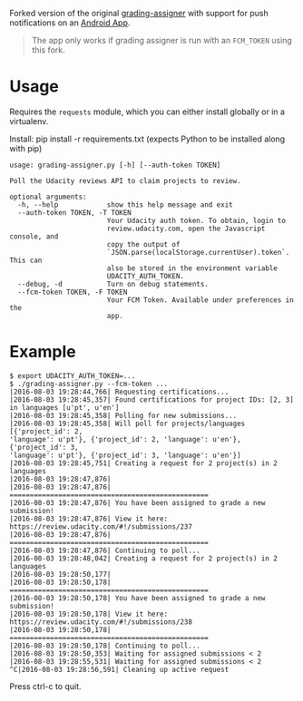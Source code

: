 Forked version of the original [grading-assigner](https://github.com/udacity/grading-assigner) with support for push notifications on an [Android App](http://www.droidbin.com/p1b8e4f6trr50e371l011d4q2j93).

> The app only works if grading assigner is run with an `FCM_TOKEN` using this fork.

# Usage

Requires the `requests` module, which you can either install globally or in a virtualenv.

Install: pip install -r requirements.txt (expects Python to be installed along with pip)

```
usage: grading-assigner.py [-h] [--auth-token TOKEN]

Poll the Udacity reviews API to claim projects to review.

optional arguments:
  -h, --help            show this help message and exit
  --auth-token TOKEN, -T TOKEN
                        Your Udacity auth token. To obtain, login to
                        review.udacity.com, open the Javascript console, and
                        copy the output of
                        `JSON.parse(localStorage.currentUser).token`. This can
                        also be stored in the environment variable
                        UDACITY_AUTH_TOKEN.
  --debug, -d           Turn on debug statements.
  --fcm-token TOKEN, -F TOKEN
                        Your FCM Token. Available under preferences in the
                        app.
```

# Example
```
$ export UDACITY_AUTH_TOKEN=...
$ ./grading-assigner.py --fcm-token ...
|2016-08-03 19:28:44,766| Requesting certifications...
|2016-08-03 19:28:45,357| Found certifications for project IDs: [2, 3] in languages [u'pt', u'en']
|2016-08-03 19:28:45,358| Polling for new submissions...
|2016-08-03 19:28:45,358| Will poll for projects/languages [{'project_id': 2,
'language': u'pt'}, {'project_id': 2, 'language': u'en'}, {'project_id': 3,
'language': u'pt'}, {'project_id': 3, 'language': u'en'}]
|2016-08-03 19:28:45,751| Creating a request for 2 project(s) in 2 languages
|2016-08-03 19:28:47,876|
|2016-08-03 19:28:47,876| =================================================
|2016-08-03 19:28:47,876| You have been assigned to grade a new submission!
|2016-08-03 19:28:47,876| View it here: https://review.udacity.com/#!/submissions/237
|2016-08-03 19:28:47,876| =================================================
|2016-08-03 19:28:47,876| Continuing to poll...
|2016-08-03 19:28:48,042| Creating a request for 2 project(s) in 2 languages
|2016-08-03 19:28:50,177|
|2016-08-03 19:28:50,178| =================================================
|2016-08-03 19:28:50,178| You have been assigned to grade a new submission!
|2016-08-03 19:28:50,178| View it here: https://review.udacity.com/#!/submissions/238
|2016-08-03 19:28:50,178| =================================================
|2016-08-03 19:28:50,178| Continuing to poll...
|2016-08-03 19:28:50,353| Waiting for assigned submissions < 2
|2016-08-03 19:28:55,531| Waiting for assigned submissions < 2
^C|2016-08-03 19:28:56,591| Cleaning up active request
```

Press ctrl-c to quit.
